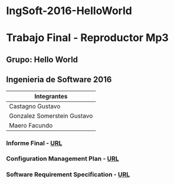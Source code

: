 # IngSoft-2016-HelloWorld
# Trabajo Final - Reproductor Mp3
## Grupo: Hello World
## Ingenieria de Software 2016

| Integrantes                 |
|-----------------------------|
| Castagno Gustavo            |
| Gonzalez Somerstein Gustavo |
| Maero Facundo               |

### Informe Final - [URL](https://drive.google.com/open?id=1HmlCOkhkvfajOT3kmx2d81_IPyVgNgbPtEJulgP8wIU)
### Configuration Management Plan - [URL](https://github.com/castagno/IngSoft-2016-HelloWorld/blob/master/docs/Cm%20Plan.md)
### Software Requirement Specification - [URL](https://github.com/castagno/IngSoft-2016-HelloWorld/blob/master/docs/SRS.md)

